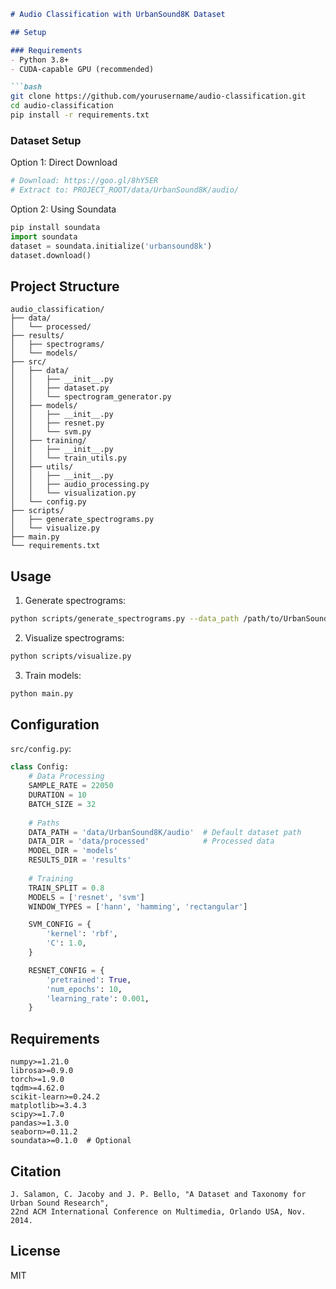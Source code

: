 ```markdown
# Audio Classification with UrbanSound8K Dataset

## Setup

### Requirements
- Python 3.8+
- CUDA-capable GPU (recommended)

```bash
git clone https://github.com/yourusername/audio-classification.git
cd audio-classification
pip install -r requirements.txt
```

### Dataset Setup
Option 1: Direct Download
```bash
# Download: https://goo.gl/8hY5ER
# Extract to: PROJECT_ROOT/data/UrbanSound8K/audio/
```

Option 2: Using Soundata
```python
pip install soundata
import soundata
dataset = soundata.initialize('urbansound8k')
dataset.download()
```

## Project Structure
```
audio_classification/
├── data/
│   └── processed/
├── results/
│   ├── spectrograms/
│   └── models/
├── src/
│   ├── data/
│   │   ├── __init__.py
│   │   ├── dataset.py
│   │   └── spectrogram_generator.py
│   ├── models/
│   │   ├── __init__.py
│   │   ├── resnet.py
│   │   └── svm.py
│   ├── training/
│   │   ├── __init__.py
│   │   └── train_utils.py
│   ├── utils/
│   │   ├── __init__.py
│   │   ├── audio_processing.py
│   │   └── visualization.py
│   └── config.py
├── scripts/
│   ├── generate_spectrograms.py
│   └── visualize.py
├── main.py
└── requirements.txt
```

## Usage

1. Generate spectrograms:
```bash
python scripts/generate_spectrograms.py --data_path /path/to/UrbanSound8K/audio --save_dir data/processed
```

2. Visualize spectrograms:
```bash
python scripts/visualize.py
```

3. Train models:
```bash
python main.py
```

## Configuration
`src/config.py`:
```python
class Config:
    # Data Processing
    SAMPLE_RATE = 22050
    DURATION = 10
    BATCH_SIZE = 32
    
    # Paths
    DATA_PATH = 'data/UrbanSound8K/audio'  # Default dataset path
    DATA_DIR = 'data/processed'            # Processed data
    MODEL_DIR = 'models'
    RESULTS_DIR = 'results'
    
    # Training
    TRAIN_SPLIT = 0.8
    MODELS = ['resnet', 'svm']
    WINDOW_TYPES = ['hann', 'hamming', 'rectangular']

    SVM_CONFIG = {
        'kernel': 'rbf',
        'C': 1.0,
    }

    RESNET_CONFIG = {
        'pretrained': True,
        'num_epochs': 10,
        'learning_rate': 0.001,
    }
```

## Requirements
```
numpy>=1.21.0
librosa>=0.9.0
torch>=1.9.0
tqdm>=4.62.0
scikit-learn>=0.24.2
matplotlib>=3.4.3
scipy>=1.7.0
pandas>=1.3.0
seaborn>=0.11.2
soundata>=0.1.0  # Optional
```

## Citation
```
J. Salamon, C. Jacoby and J. P. Bello, "A Dataset and Taxonomy for Urban Sound Research", 
22nd ACM International Conference on Multimedia, Orlando USA, Nov. 2014.
```

## License
MIT
```